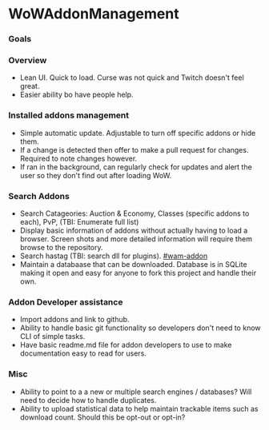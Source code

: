 # WoWAddonManagement

### Goals

### Overview

* Lean UI. Quick to load. Curse was not quick and Twitch doesn't feel great.
* Easier ability bo have people help.

### Installed addons management

* Simple automatic update. Adjustable to turn off specific addons or hide them.
* If a change is detected then offer to make a pull request for changes. Required to note changes however.
* If ran in the background, can regularly check for updates and alert the user so they don't find out after loading WoW.

### Search Addons

* Search Catageories: Auction & Economy, Classes (specific addons to each), PvP,  (TBI: Enumerate full list)
* Display basic information of addons without actually having to load a browser. Screen shots and more detailed information will require them browse to the repository.
* Search hastag (TBI: search dll for plugins). [#wam-addon](https://api.github.com/search/repositories?q=wam-addon&order=desc)
* Maintain a databaase that can be downloaded. Database is in SQLite making it open and easy for anyone to fork this project and handle their own.

### Addon Developer assistance

* Import addons and link to github.
* Ability to handle basic git functionality so developers don't need to know CLI of simple tasks.
* Have basic readme.md file for addon developers to use to make documentation easy to read for users.

### Misc

* Ability to point to a a new or multiple search engines / databases? Will need to decide how to handle duplicates.
* Ability to upload statistical data to help maintain trackable items such as download count. Should this be opt-out or opt-in?

